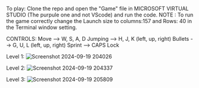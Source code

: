 To play: Clone the repo and open the "Game" file in MICROSOFT VIRTUAL STUDIO (The purpule one and not VScode) and run the code.
NOTE : To run the game correctly change the Launch size to columns:157 and Rows: 40 in the Terminal window setting.

CONTROLS:
Move --> W, S, A, D
Jumping --> H, J, K (left, up, right)
Bullets --> G, U, L (left, up, right)
Sprint --> CAPS Lock

Level 1:
![Screenshot 2024-09-19 204026](https://github.com/user-attachments/assets/20d723f5-0125-4c53-a42e-1d63e4062cc4)

Level 2:
![Screenshot 2024-09-19 204337](https://github.com/user-attachments/assets/ffd7cf0b-7f52-4e82-aa48-20b0f6ffcd3d)

Level 3:
![Screenshot 2024-09-19 205809](https://github.com/user-attachments/assets/12ead863-ab8e-4dc7-aa11-cacb1c614479)

